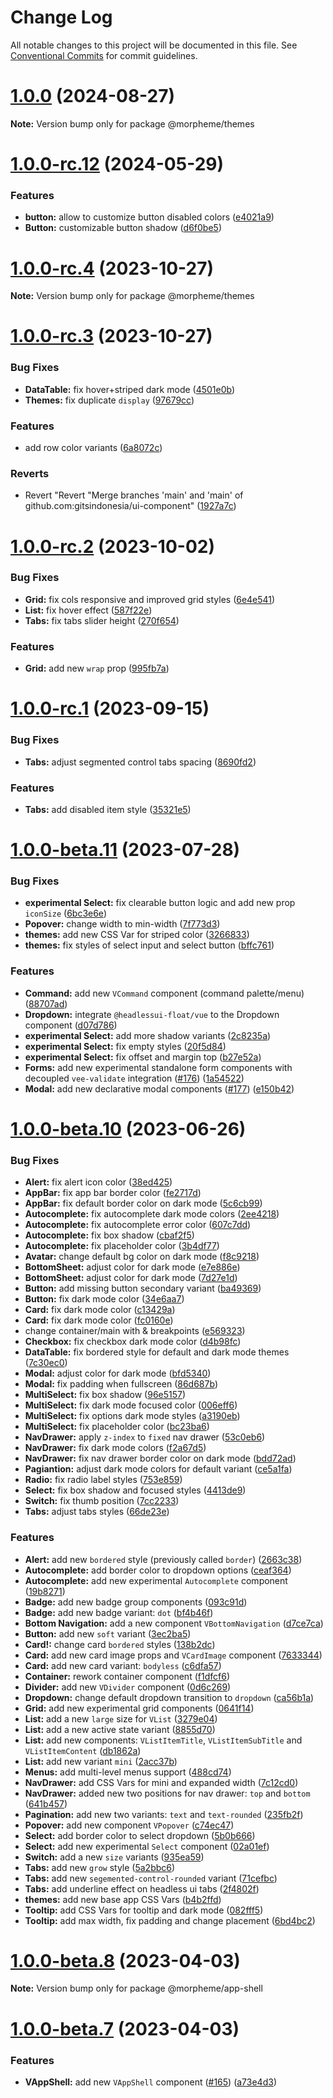 # Change Log

All notable changes to this project will be documented in this file.
See [Conventional Commits](https://conventionalcommits.org) for commit guidelines.

# [1.0.0](https://github.com/gitsindonesia/ui-component/compare/v1.0.0-rc.13...v1.0.0) (2024-08-27)

**Note:** Version bump only for package @morpheme/themes





# [1.0.0-rc.12](https://github.com/gitsindonesia/ui-component/compare/v1.0.0-rc.11...v1.0.0-rc.12) (2024-05-29)


### Features

* **button:** allow to customize button disabled colors ([e4021a9](https://github.com/gitsindonesia/ui-component/commit/e4021a9222a1a82b877a8aef25860e3b8552e11a))
* **Button:** customizable button shadow ([d6f0be5](https://github.com/gitsindonesia/ui-component/commit/d6f0be572f5dc90b2cc16bcbeece66b88ab69bbd))





# [1.0.0-rc.4](https://github.com/gitsindonesia/ui-component/compare/v1.0.0-rc.3...v1.0.0-rc.4) (2023-10-27)

**Note:** Version bump only for package @morpheme/themes





# [1.0.0-rc.3](https://github.com/gitsindonesia/ui-component/compare/v1.0.0-rc.2...v1.0.0-rc.3) (2023-10-27)


### Bug Fixes

* **DataTable:** fix hover+striped dark mode ([4501e0b](https://github.com/gitsindonesia/ui-component/commit/4501e0b5ff6f0ddeb5c1295b378fbd3926ad8311))
* **Themes:** fix duplicate `display` ([97679cc](https://github.com/gitsindonesia/ui-component/commit/97679ccb123da46ac569a8bdde34f0ce0dbcbd02))


### Features

* add row color variants ([6a8072c](https://github.com/gitsindonesia/ui-component/commit/6a8072c2a44cb1477ba70d4453b34f832591dc8c))


### Reverts

* Revert "Revert "Merge branches 'main' and 'main' of github.com:gitsindonesia/ui-component" ([1927a7c](https://github.com/gitsindonesia/ui-component/commit/1927a7cf7703c2d36cc17ebbe7a04cf5a67cf556))





# [1.0.0-rc.2](https://github.com/gitsindonesia/ui-component/compare/v1.0.0-rc.1...v1.0.0-rc.2) (2023-10-02)


### Bug Fixes

* **Grid:** fix cols responsive and improved grid styles ([6e4e541](https://github.com/gitsindonesia/ui-component/commit/6e4e5412813db41b596a90e18c24110904a53e87))
* **List:** fix hover effect ([587f22e](https://github.com/gitsindonesia/ui-component/commit/587f22e7b24a77a758b526d5ef7f415b10521dff))
* **Tabs:** fix tabs slider height ([270f654](https://github.com/gitsindonesia/ui-component/commit/270f654c952ab5df2205607de10f7d828245d346))


### Features

* **Grid:** add new `wrap` prop ([995fb7a](https://github.com/gitsindonesia/ui-component/commit/995fb7acae5408d4cfa882e0090cd078b51942f7))





# [1.0.0-rc.1](https://github.com/gitsindonesia/ui-component/compare/v1.0.0-rc.0...v1.0.0-rc.1) (2023-09-15)


### Bug Fixes

* **Tabs:** adjust segmented control tabs spacing ([8690fd2](https://github.com/gitsindonesia/ui-component/commit/8690fd2d5dbdd3406603b2d6394efcf5551a646c))


### Features

* **Tabs:** add disabled item style ([35321e5](https://github.com/gitsindonesia/ui-component/commit/35321e5a8cfc617be61dd371c83de38402c979d3))





# [1.0.0-beta.11](https://github.com/gitsindonesia/ui-component/compare/v1.0.0-beta.10...v1.0.0-beta.11) (2023-07-28)


### Bug Fixes

* **experimental Select:** fix clearable button logic and add new prop `iconSize` ([6bc3e6e](https://github.com/gitsindonesia/ui-component/commit/6bc3e6e044ffd00b76f0695f700d16304b5aaade))
* **Popover:** change width to min-width ([7f773d3](https://github.com/gitsindonesia/ui-component/commit/7f773d3a988254b6d12b792177bb4fcb7f05a87e))
* **themes:** add new CSS Var for striped color ([3266833](https://github.com/gitsindonesia/ui-component/commit/32668330ae71a7cb2e439aa6174790e0271a9123))
* **themes:** fix styles of select input and select button ([bffc761](https://github.com/gitsindonesia/ui-component/commit/bffc7613a58c92c618b1c67c8accaef7d8b27301))


### Features

* **Command:** add new `VCommand` component (command palette/menu) ([88707ad](https://github.com/gitsindonesia/ui-component/commit/88707adcdde1ee7c085e7015f394f81aec22e690))
* **Dropdown:** integrate `@headlessui-float/vue` to the Dropdown component ([d07d786](https://github.com/gitsindonesia/ui-component/commit/d07d786968e8e7294f5a4b02aa33a3a0a759ff5f))
* **experimental Select:** add more shadow variants ([2c8235a](https://github.com/gitsindonesia/ui-component/commit/2c8235ac4701a84ac367e136b5ad324c2293ee1d))
* **experimental Select:** fix empty styles ([20f5d84](https://github.com/gitsindonesia/ui-component/commit/20f5d8417684868970be937a56622a54436df198))
* **experimental Select:** fix offset and margin top ([b27e52a](https://github.com/gitsindonesia/ui-component/commit/b27e52abe07f8f9a47a9cd5b2abb578bbc1c98da))
* **Forms:** add new experimental standalone form components with decoupled `vee-validate` integration ([#176](https://github.com/gitsindonesia/ui-component/issues/176)) ([1a54522](https://github.com/gitsindonesia/ui-component/commit/1a5452220992e207e9d95602e1093e7b665e070f))
* **Modal:** add new declarative modal components ([#177](https://github.com/gitsindonesia/ui-component/issues/177)) ([e150b42](https://github.com/gitsindonesia/ui-component/commit/e150b42ce2f41aca4b2e05f03d285573e47ad9c1))





# [1.0.0-beta.10](https://github.com/gitsindonesia/ui-component/compare/v1.0.0-beta.9...v1.0.0-beta.10) (2023-06-26)


### Bug Fixes

* **Alert:** fix alert icon color ([38ed425](https://github.com/gitsindonesia/ui-component/commit/38ed425af3e19b64efa9aaea1ae7deef5097e06b))
* **AppBar:** fix app bar border color ([fe2717d](https://github.com/gitsindonesia/ui-component/commit/fe2717d28454381bfd7eb9e206931fba3c475a92))
* **AppBar:** fix default border color on dark mode ([5c6cb99](https://github.com/gitsindonesia/ui-component/commit/5c6cb991c0e615c699f983db0c52a827887b245f))
* **Autocomplete:** fix autocomplete dark mode colors ([2ee4218](https://github.com/gitsindonesia/ui-component/commit/2ee4218c099f00a5f5175748722eee3b6123bd97))
* **Autocomplete:** fix autocomplete error color ([607c7dd](https://github.com/gitsindonesia/ui-component/commit/607c7dd9bf8b9ef7dfd10a2442c47515aa955aba))
* **Autocomplete:** fix box shadow ([cbaf2f5](https://github.com/gitsindonesia/ui-component/commit/cbaf2f58773a8e7dd2ba1f13905444fbbd29ff76))
* **Autocomplete:** fix placeholder color ([3b4df77](https://github.com/gitsindonesia/ui-component/commit/3b4df77f40434b5d6e473ac15d579214dd87394b))
* **Avatar:** change default bg color on dark mode ([f8c9218](https://github.com/gitsindonesia/ui-component/commit/f8c9218a93db9bb368149f5dda617511079b19c0))
* **BottomSheet:** adjust color for dark mode ([e7e886e](https://github.com/gitsindonesia/ui-component/commit/e7e886eac281bb80519479368bd3aa4d85cc707c))
* **BottomSheet:** adjust color for dark mode ([7d27e1d](https://github.com/gitsindonesia/ui-component/commit/7d27e1d30a637c5f9899b5af39a5b10a0df78259))
* **Button:** add missing button secondary variant ([ba49369](https://github.com/gitsindonesia/ui-component/commit/ba4936998a5639f6184c52a9c4c10f011c371b06))
* **Button:** fix dark mode color ([34e6aa7](https://github.com/gitsindonesia/ui-component/commit/34e6aa71ff2a5214d32bfc545866ee0992b4ed0c))
* **Card:** fix dark mode color ([c13429a](https://github.com/gitsindonesia/ui-component/commit/c13429a0711eebd5116344c7554bdb0989f9f5fe))
* **Card:** fix dark mode color ([fc0160e](https://github.com/gitsindonesia/ui-component/commit/fc0160ee7fc69f3cc20bf808f0559a412b049c45))
* change container/main with & breakpoints ([e569323](https://github.com/gitsindonesia/ui-component/commit/e56932376eaea5997b09968686743cb553bb6269))
* **Checkbox:** fix checkbox dark mode color ([d4b98fc](https://github.com/gitsindonesia/ui-component/commit/d4b98fc44d821cb599526e012b3a7ce836f04442))
* **DataTable:** fix bordered style for default and dark mode themes ([7c30ec0](https://github.com/gitsindonesia/ui-component/commit/7c30ec0bdc71520fa08c77a1a3a129ca65eb5010))
* **Modal:** adjust color for dark mode ([bfd5340](https://github.com/gitsindonesia/ui-component/commit/bfd5340ed5cc37c27f0c4c2cb3a5161cab2dad3e))
* **Modal:** fix padding when fullscreen ([86d687b](https://github.com/gitsindonesia/ui-component/commit/86d687bfabb14b64d7db89140edd26996fea6781))
* **MultiSelect:** fix box shadow ([96e5157](https://github.com/gitsindonesia/ui-component/commit/96e5157cb9a81c20a3b3ac5e0518cd40f4148526))
* **MultiSelect:** fix dark mode focused color ([006eff6](https://github.com/gitsindonesia/ui-component/commit/006eff64c2ab44a6a97594c274a0dba5e02209d7))
* **MultiSelect:** fix options dark mode styles ([a3190eb](https://github.com/gitsindonesia/ui-component/commit/a3190eba3106e90794022b70d0264a12377f3ac2))
* **MultiSelect:** fix placeholder color ([bc23ba6](https://github.com/gitsindonesia/ui-component/commit/bc23ba6602212a57558050e2386353cff8d4016d))
* **NavDrawer:** apply `z-index` to `fixed` nav drawer ([53c0eb6](https://github.com/gitsindonesia/ui-component/commit/53c0eb6c9b6a3c722e8e7ee74bbdfe94b43685bc))
* **NavDrawer:** fix dark mode colors ([f2a67d5](https://github.com/gitsindonesia/ui-component/commit/f2a67d58b1a2acc0c21a49df901871db6360d32b))
* **NavDrawer:** fix nav drawer border color on dark mode ([bdd72ad](https://github.com/gitsindonesia/ui-component/commit/bdd72ad13384e93a3ad9fdafa5860119058f9c82))
* **Pagiantion:** adjust dark mode colors for default variant ([ce5a1fa](https://github.com/gitsindonesia/ui-component/commit/ce5a1fa09eaac258f41132633d8f416d0d3212ac))
* **Radio:** fix radio label styles ([753e859](https://github.com/gitsindonesia/ui-component/commit/753e859ffa1495d6396cb6da8b39cca3caa2ca72))
* **Select:** fix box shadow and focused styles ([4413de9](https://github.com/gitsindonesia/ui-component/commit/4413de9e9f695b0cce16d41c18dcdb08228e3833))
* **Switch:** fix thumb position ([7cc2233](https://github.com/gitsindonesia/ui-component/commit/7cc223363591e78307f0b078d62e29ca8fa3e969))
* **Tabs:** adjust tabs styles ([66de23e](https://github.com/gitsindonesia/ui-component/commit/66de23eb32579c667ed6a9e12dea4817e336eff4))


### Features

* **Alert:** add new `bordered` style (previously called `border`) ([2663c38](https://github.com/gitsindonesia/ui-component/commit/2663c3897c93beefef539555e18c77844b11a88c))
* **Autocomplete:** add border color to dropdown options ([ceaf364](https://github.com/gitsindonesia/ui-component/commit/ceaf364f40c43f69255f5cc13de6a25a1e06cf6f))
* **Autocomplete:** add new experimental `Autocomplete` component ([19b8271](https://github.com/gitsindonesia/ui-component/commit/19b8271439181acdb8c11614a78906e70c9a46c6))
* **Badge:** add new badge group components ([093c91d](https://github.com/gitsindonesia/ui-component/commit/093c91de6c6f3a108d2169cdba17a9d481a6fa96))
* **Badge:** add new badge variant: `dot` ([bf4b46f](https://github.com/gitsindonesia/ui-component/commit/bf4b46f42cd4c9f2f8eda0443f88aa61aa083189))
* **Bottom Navigation:** add a new component `VBottomNavigation` ([d7ce7ca](https://github.com/gitsindonesia/ui-component/commit/d7ce7ca7c056be41f2711bfbb77de3016d6f2d06))
* **Button:** add new `soft` variant ([3ec2ba5](https://github.com/gitsindonesia/ui-component/commit/3ec2ba5c66276f980f21b08d73afa16709c7eb3c))
* **Card!:** change card `bordered` styles ([138b2dc](https://github.com/gitsindonesia/ui-component/commit/138b2dc68dc51aef17de19bf7416c0e43f3cf682))
* **Card:** add new card image props and `VCardImage` component ([7633344](https://github.com/gitsindonesia/ui-component/commit/7633344443b8d00ed263b7a23ff590284896f8fb))
* **Card:** add new card variant: `bodyless` ([c6dfa57](https://github.com/gitsindonesia/ui-component/commit/c6dfa5709bf12bb88fe8c53a6a9eb34fa3cb63f0))
* **Container:** rework container component ([f1dfcf6](https://github.com/gitsindonesia/ui-component/commit/f1dfcf6692e9571a6b3ba9adf130c4caf6e4ee65))
* **Divider:** add new `VDivider` component ([0d6c269](https://github.com/gitsindonesia/ui-component/commit/0d6c26993e0305ffaa32a9d69c58842c6f5aaefa))
* **Dropdown:** change default dropdown transition to `dropdown` ([ca56b1a](https://github.com/gitsindonesia/ui-component/commit/ca56b1a69ea7317747836a529bd392e7471e3c87))
* **Grid:** add new experimental grid components ([0641f14](https://github.com/gitsindonesia/ui-component/commit/0641f140733144403c56729c200fe5537c7698a1))
* **List:** add a new `large` size for `VList` ([3279e04](https://github.com/gitsindonesia/ui-component/commit/3279e047942464e3e1f484747eda4efc9293bec0))
* **List:** add a new active state variant ([8855d70](https://github.com/gitsindonesia/ui-component/commit/8855d7017b5a83bcb3ec2bf3afe62dbb71254719))
* **List:** add new components: `VListItemTitle`, `VListItemSubTitle` and `VListItemContent` ([db1862a](https://github.com/gitsindonesia/ui-component/commit/db1862a0a0a05a91fe2a5870dd67f6990376e66b))
* **List:** add new variant `mini` ([2acc37b](https://github.com/gitsindonesia/ui-component/commit/2acc37b7898f9de5cf9b20e877ba914991b54af8))
* **Menus:** add multi-level menus support ([488cd74](https://github.com/gitsindonesia/ui-component/commit/488cd74f05256bfa19c675caa499f99c38bcc1ec))
* **NavDrawer:** add CSS Vars for mini and expanded width ([7c12cd0](https://github.com/gitsindonesia/ui-component/commit/7c12cd02635a0a470762aa4e55e4bf94c1859f0a))
* **NavDrawer:** added new two positions for nav drawer: `top` and `bottom` ([641b457](https://github.com/gitsindonesia/ui-component/commit/641b4571311378a6f93bbfe0edb310ec4cd0f68b))
* **Pagination:** add new two variants: `text` and `text-rounded` ([235fb2f](https://github.com/gitsindonesia/ui-component/commit/235fb2f110f6b31af3ae192b701410afe9011db2))
* **Popover:** add new component `VPopover` ([c74ec47](https://github.com/gitsindonesia/ui-component/commit/c74ec479ed1d5130aec2cf602e5a9b1c507d73f3))
* **Select:** add border color to select dropdown ([5b0b666](https://github.com/gitsindonesia/ui-component/commit/5b0b66609f3dd63189613f83bc0f688ba8e6cc7a))
* **Select:** add new experimental `Select` component ([02a01ef](https://github.com/gitsindonesia/ui-component/commit/02a01ef19a4be5510e3d866c4c51164c662a8603))
* **Switch:** add a new `size` variants ([935ea59](https://github.com/gitsindonesia/ui-component/commit/935ea59e3fc199867a5e72c1ca14ea87085b1f4f))
* **Tabs:** add new `grow` style ([5a2bbc6](https://github.com/gitsindonesia/ui-component/commit/5a2bbc603f4168dc9a8c45df1d7aa4c7baf6f062))
* **Tabs:** add new `segemented-control-rounded` variant ([71cefbc](https://github.com/gitsindonesia/ui-component/commit/71cefbce48836324cb8e78ad470900c281723968))
* **Tabs:** add underline effect on headless ui tabs ([2f4802f](https://github.com/gitsindonesia/ui-component/commit/2f4802f5a923043c21f82b0f569d4dfe1019ac32))
* **themes:** add new base app CSS Vars ([b4b2ffd](https://github.com/gitsindonesia/ui-component/commit/b4b2ffd7c41fc2dc0c83261244cb1d6a47518c80))
* **Tooltip:** add CSS Vars for tooltip and dark mode ([082fff5](https://github.com/gitsindonesia/ui-component/commit/082fff58762d4bd74630c636f872032b69cda00f))
* **Tooltip:** add max width, fix padding and change placement ([6bd4bc2](https://github.com/gitsindonesia/ui-component/commit/6bd4bc22a47926bb76c1be3123f0abce833e51cf))





# [1.0.0-beta.8](https://github.com/gitsindonesia/ui-component/compare/v1.0.0-beta.7...v1.0.0-beta.8) (2023-04-03)

**Note:** Version bump only for package @morpheme/app-shell





# [1.0.0-beta.7](https://github.com/gitsindonesia/ui-component/compare/v1.0.0-beta.6...v1.0.0-beta.7) (2023-04-03)


### Features

* **VAppShell:** add new `VAppShell` component ([#165](https://github.com/gitsindonesia/ui-component/issues/165)) ([a73e4d3](https://github.com/gitsindonesia/ui-component/commit/a73e4d3a4c85983982fdbf63e8e3f5b6678e4174))
